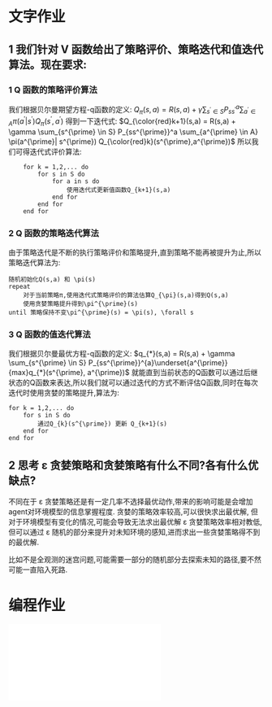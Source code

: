 # 文字作业
## 1 我们针对 V 函数给出了策略评价、策略迭代和值迭代算法。现在要求:
### 1 Q 函数的策略评价算法
我们根据贝尔曼期望方程-q函数的定义:
$Q_{\pi}(s,a) = R(s,a) + \gamma \sum_{s^{\prime} \in S} P_{ss^{\prime}}^a \sum_{a^{\prime} \in A} \pi(a^{\prime}| s^{\prime}) Q_{\pi}(s^{\prime},a^{\prime})$
得到一下迭代式:
$Q_{\color{red}k+1}(s,a) = R(s,a) + \gamma \sum_{s^{\prime} \in S} P_{ss^{\prime}}^a \sum_{a^{\prime} \in A} \pi(a^{\prime}| s^{\prime}) Q_{\color{red}k}(s^{\prime},a^{\prime})$
所以我们可得迭代式评价算法:
```
    for k = 1,2,... do
        for s in S do
            for a in s do
                使用迭代式更新值函数Q_{k+1}(s,a)
            end for
        end for
    end for
```
### 2 Q 函数的策略迭代算法
由于策略迭代是不断的执行策略评价和策略提升,直到策略不能再被提升为止,所以策略迭代算法为:
```
随机初始化Q(s,a) 和 \pi(s)
repeat
    对于当前策略π,使用迭代式策略评价的算法估算Q_{\pi}(s,a)得到Q(s,a)
    使用贪婪策略提升得到\pi^{\prime}(s)
until 策略保持不变\pi^{\prime}(s) = \pi(s), \forall s
```
### 3 Q 函数的值迭代算法
我们根据贝尔曼最优方程-q函数的定义:
$q_{*}(s,a) = R(s,a) + \gamma \sum_{s^{\prime} \in S} P_{ss^{\prime}}^{a}\underset{a^{\prime}}{max}q_{*}(s^{\prime}, a^{\prime})$
就能直到当前状态的Q函数可以通过后继状态的Q函数来表达,所以我们就可以通过迭代的方式不断评估Q函数,同时在每次迭代时使用贪婪的策略提升,算法为:
```
for k = 1,2,... do
    for s in S do
        通过Q_{k}(s^{\prime}) 更新 Q_{k+1}(s)
    end for
end for
```

## 2 思考 ε 贪婪策略和贪婪策略有什么不同?各有什么优缺点?
不同在于 ε 贪婪策略还是有一定几率不选择最优动作,带来的影响可能是会增加agent对环境模型的信息掌握程度.
贪婪的策略效率较高,可以很快求出最优解, 但对于环境模型有变化的情况,可能会导致无法求出最优解
 ε 贪婪策略效率相对教低, 但可以通过 ε 随机的部分来提升对未知环境的感知,进而求出一些贪婪策略得不到的最优解.

 比如不是全观测的迷宫问题,可能需要一部分的随机部分去探索未知的路径,要不然可能一直陷入死路.

 # 编程作业

 ![code1.py](code1.py)
